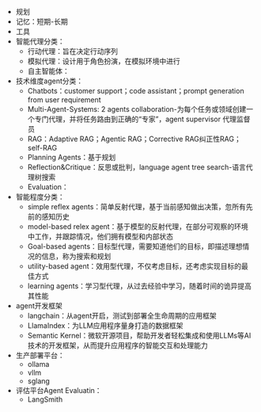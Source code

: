 - 规划
- 记忆：短期-长期
- 工具
- 智能代理分类：
	- 行动代理：旨在决定行动序列
	- 模拟代理：设计用于角色扮演，在模拟环境中进行
	- 自主智能体：
- 技术维度agent分类：
	- Chatbots：customer support；code assistant；prompt generation from user requirement
	- Multi-Agent-Systems: 2 agents collaboration-为每个任务或领域创建一个专门代理，并将任务路由到正确的“专家”，agent supervisor 代理监督员
	- RAG：Adaptive RAG；Agentic RAG；Corrective RAG纠正性RAG；self-RAG
	- Planning Agents：基于规划
	- Reflection&Critique：反思或批判，language agent tree search-语言代理树搜索
	- Evaluation：
- 智能程度分类：
	- simple reflex agents：简单反射代理，基于当前感知做出决策，忽所有先前的感知历史
	- model-based relex agent：基于模型的反射代理，在部分可观察的环境中工作，并跟踪情况，他们拥有模型和内部状态
	- Goal-based agents：目标型代理，需要知道他们的目标，即描述理想情况的信息，称为搜索和规划
	- utility-based agent：效用型代理，不仅考虑目标，还考虑实现目标的最佳方式
	- learning agents：学习型代理，从过去经验中学习，随着时间的诡异提高其性能
-  agent开发框架
	- langchain：从agent开启，测试到部署全生命周期的应用框架
	- LlamaIndex：为LLM应用程序量身打造的数据框架
	- Semantic Kernel：微软开源项目，帮助开发者轻松集成和使用LLMs等AI技术的开发框架，从而提升应用程序的智能交互和处理能力
- 生产部署平台：
	- ollama
	- vllm
	- sglang
- 评估平台Agent Evaluatin：
	- LangSmith